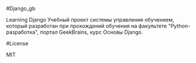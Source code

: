 #Django_gb

Learning Django
Учебный проект системы управления обучением, который разработан при прохождений обучения на факультете "Python-разработка", портал GeekBrains, курс Основы Django.

#License

MIT
